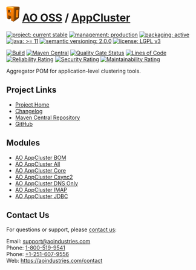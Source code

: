 # [<img src="ao-logo.png" alt="AO Logo" width="35" height="40">](https://github.com/ao-apps) [AO OSS](https://github.com/ao-apps/ao-oss) / [AppCluster](https://github.com/ao-apps/ao-appcluster)

[![project: current stable](https://oss.aoapps.com/ao-badges/project-current-stable.svg)](https://aoindustries.com/life-cycle#project-current-stable)
[![management: production](https://oss.aoapps.com/ao-badges/management-production.svg)](https://aoindustries.com/life-cycle#management-production)
[![packaging: active](https://oss.aoapps.com/ao-badges/packaging-active.svg)](https://aoindustries.com/life-cycle#packaging-active)  
[![java: &gt;= 11](https://oss.aoapps.com/ao-badges/java-11.svg)](https://docs.oracle.com/en/java/javase/11/)
[![semantic versioning: 2.0.0](https://oss.aoapps.com/ao-badges/semver-2.0.0.svg)](https://semver.org/spec/v2.0.0.html)
[![license: LGPL v3](https://oss.aoapps.com/ao-badges/license-lgpl-3.0.svg)](https://www.gnu.org/licenses/lgpl-3.0)

[![Build](https://github.com/ao-apps/ao-appcluster/workflows/Build/badge.svg?branch=master)](https://github.com/ao-apps/ao-appcluster/actions?query=workflow%3ABuild)
[![Maven Central](https://maven-badges.herokuapp.com/maven-central/com.aoapps/ao-appcluster/badge.svg)](https://maven-badges.herokuapp.com/maven-central/com.aoapps/ao-appcluster)
[![Quality Gate Status](https://sonarcloud.io/api/project_badges/measure?branch=master&project=com.aoapps%3Aao-appcluster&metric=alert_status)](https://sonarcloud.io/dashboard?branch=master&id=com.aoapps%3Aao-appcluster)
[![Lines of Code](https://sonarcloud.io/api/project_badges/measure?branch=master&project=com.aoapps%3Aao-appcluster&metric=ncloc)](https://sonarcloud.io/component_measures?branch=master&id=com.aoapps%3Aao-appcluster&metric=ncloc)  
[![Reliability Rating](https://sonarcloud.io/api/project_badges/measure?branch=master&project=com.aoapps%3Aao-appcluster&metric=reliability_rating)](https://sonarcloud.io/component_measures?branch=master&id=com.aoapps%3Aao-appcluster&metric=Reliability)
[![Security Rating](https://sonarcloud.io/api/project_badges/measure?branch=master&project=com.aoapps%3Aao-appcluster&metric=security_rating)](https://sonarcloud.io/component_measures?branch=master&id=com.aoapps%3Aao-appcluster&metric=Security)
[![Maintainability Rating](https://sonarcloud.io/api/project_badges/measure?branch=master&project=com.aoapps%3Aao-appcluster&metric=sqale_rating)](https://sonarcloud.io/component_measures?branch=master&id=com.aoapps%3Aao-appcluster&metric=Maintainability)

Aggregator POM for application-level clustering tools.

## Project Links
* [Project Home](https://oss.aoapps.com/appcluster/)
* [Changelog](https://oss.aoapps.com/appcluster/changelog)
* [Maven Central Repository](https://central.sonatype.com/artifact/com.aoapps/ao-appcluster)
* [GitHub](https://github.com/ao-apps/ao-appcluster)

## Modules
* [AO AppCluster BOM](https://github.com/ao-apps/ao-appcluster-bom)
* [AO AppCluster All](https://github.com/ao-apps/ao-appcluster-all)
* [AO AppCluster Core](https://github.com/ao-apps/ao-appcluster-core)
* [AO AppCluster Csync2](https://github.com/ao-apps/ao-appcluster-csync2)
* [AO AppCluster DNS Only](https://github.com/ao-apps/ao-appcluster-dnsonly)
* [AO AppCluster IMAP](https://github.com/ao-apps/ao-appcluster-imap)
* [AO AppCluster JDBC](https://github.com/ao-apps/ao-appcluster-jdbc)

## Contact Us
For questions or support, please [contact us](https://aoindustries.com/contact):

Email: [support@aoindustries.com](mailto:support@aoindustries.com)  
Phone: [1-800-519-9541](tel:1-800-519-9541)  
Phone: [+1-251-607-9556](tel:+1-251-607-9556)  
Web: https://aoindustries.com/contact

